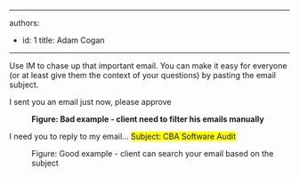 

---
authors:
  - id: 1
    title: Adam Cogan
---




<span class='intro'> Use IM to chase up that important email. You can make it easy for everyone (or at least give them the context of your questions) by pasting the email subject. <br><p class="ssw15-rteElement-GreyBox">I sent you an email just now, please approve<br></p><div><dd class="ssw15-rteElement-FigureBad"> <strong>Figure&#58; Bad example - client need to filter his emails manually</strong><br></dd><p class="ssw15-rteElement-GreyBox">I need you to reply to my email... <span style="background-color&#58;#ffff00;">Subject&#58; CBA Software Audit </span><br></p><dd class="ssw15-rteElement-FigureGood"> Figure&#58; Good example - client can search your email based on the subject <br></dd></div> </span>




